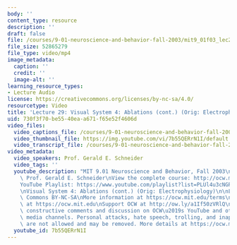 ```yaml
---
body: ''
content_type: resource
description: ''
draft: false
file: /courses/9-01-neuroscience-and-behavior-fall-2003/mit9_01f03_lec29_360p_16_9.mp4
file_size: 52865279
file_type: video/mp4
image_metadata:
  caption: ''
  credit: ''
  image-alt: ''
learning_resource_types:
- Lecture Audio
license: https://creativecommons.org/licenses/by-nc-sa/4.0/
resourcetype: Video
title: 'Lecture 29: Visual System 4: Ablations (cont.) (Orig: Electrophysiology)'
uid: 730f3f70-be55-40ea-a671-f65e52f4606d
video_files:
  video_captions_file: /courses/9-01-neuroscience-and-behavior-fall-2003/1icD_oM6LO5tB6vKo1O37zSrwiUQbAgQo_transcript.webvtt
  video_thumbnail_file: https://img.youtube.com/vi/7b55QERrN1I/default.jpg
  video_transcript_file: /courses/9-01-neuroscience-and-behavior-fall-2003/1icD_oM6LO5tB6vKo1O37zSrwiUQbAgQo_transcript.pdf
video_metadata:
  video_speakers: Prof. Gerald E. Schneider
  video_tags: ''
  youtube_description: "MIT 9.01 Neuroscience and Behavior, Fall 2003\nInstructor:\
    \ Prof. Gerald E. Schneider\nView the complete course: http://ocw.mit.edu/courses/brain-and-cognitive-sciences/9-01-neuroscience-and-behavior-fall-2003\n\
    YouTube Playlist: https://www.youtube.com/playlist?list=PLUl4u3cNGP63U7FmbKD9KClb-94dyPJim\n\
    \nVisual System 4: Ablations (cont.) (Orig: Electrophysiology)\n\nLicense: Creative\
    \ Commons BY-NC-SA\nMore information at https://ocw.mit.edu/terms\nMore courses\
    \ at https://ocw.mit.edu\nSupport OCW at http://ow.ly/a1If50zVRlQ\n\nWe encourage\
    \ constructive comments and discussion on OCW\u2019s YouTube and other social\
    \ media channels. Personal attacks, hate speech, trolling, and inappropriate comments\
    \ are not allowed and may be removed. More details at https://ocw.mit.edu/comments."
  youtube_id: 7b55QERrN1I
---
```

